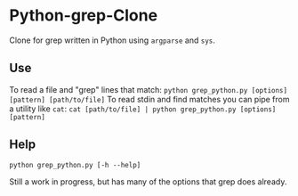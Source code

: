 # Python-grep-Clone
Clone for grep written in Python using `argparse` and `sys`.

## Use
To read a file and "grep" lines that match: `python grep_python.py [options] [pattern] [path/to/file]`
To read stdin and find matches you can pipe from a utility like `cat`: `cat [path/to/file] | python grep_python.py [options] [pattern]`

## Help
`python grep_python.py [-h --help]`

Still a work in progress, but has many of the options that grep does already.
